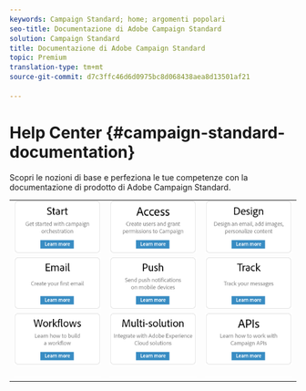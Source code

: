```yaml
---
keywords: Campaign Standard; home; argomenti popolari
seo-title: Documentazione di Adobe Campaign Standard
solution: Campaign Standard
title: Documentazione di Adobe Campaign Standard
topic: Premium
translation-type: tm+mt
source-git-commit: d7c3ffc46d6d0975bc8d068438aea8d13501af21

---
```



# Help Center {#campaign-standard-documentation}

Scopri le nozioni di base e perfeziona le tue competenze con la documentazione di prodotto di Adobe Campaign Standard.

|  |  |  |
|:---:|:---:|:---:|
| [![image](/help/assets/start-400.png)](/help/start/using/campaign-orchestration.md) | [![image](/help/assets/access-400.png)](/help/administration/using/about-access-management.md) | [![image](/help/assets/design-400.png)](/help/designing/using/about-email-content-design.md) |
| [![image](/help/assets/email-400.png)](/help/channels/using/creating-an-email.md) | [![image](/help/assets/push-400.png)](/help/channels/using/about-push-notifications.md) | [![image](/help/assets/track-400.png)](/help/sending/using/tracking-messages.md) |
| [![image](/help/assets/workflows-400.png)](/help/automating/using/building-a-workflow.md) | [![image](/help/assets/multi-400.png)](/help/integrating/using/about-campaign-integrations.md) | [![image](/help/assets/api-400.png)](https://docs.campaign.adobe.com/doc/standard/en/api/ACS_API.html) |
| [![image](/help/assets/empty123456791.png)](https://docs.adobe.com/content/help/en/campaign-standard/using/campaign-standard-home.html) | [![image](/help/assets/empty123456791.png)](https://docs.adobe.com/content/help/en/campaign-standard/using/campaign-standard-home.html) | [![image](/help/assets/empty123456791.png)](https://docs.adobe.com/content/help/en/campaign-standard/using/campaign-standard-home.html) |
